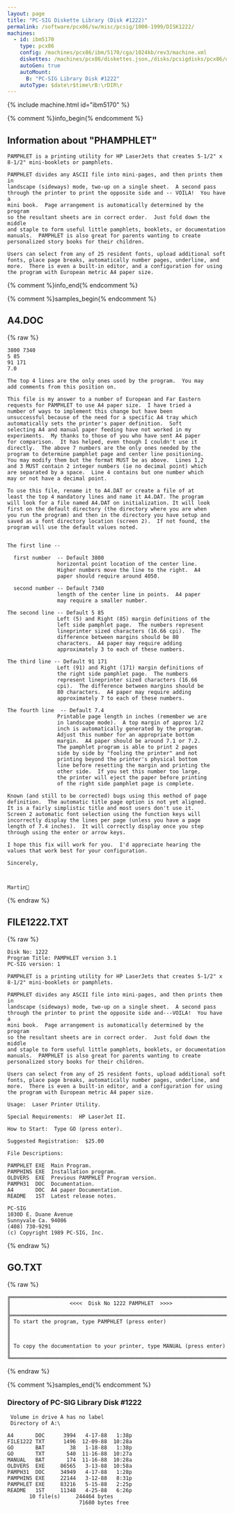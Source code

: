 ```yaml
---
layout: page
title: "PC-SIG Diskette Library (Disk #1222)"
permalink: /software/pcx86/sw/misc/pcsig/1000-1999/DISK1222/
machines:
  - id: ibm5170
    type: pcx86
    config: /machines/pcx86/ibm/5170/cga/1024kb/rev3/machine.xml
    diskettes: /machines/pcx86/diskettes.json,/disks/pcsigdisks/pcx86/diskettes.json
    autoGen: true
    autoMount:
      B: "PC-SIG Library Disk #1222"
    autoType: $date\r$time\rB:\rDIR\r
---
```


{% include machine.html id="ibm5170" %}

{% comment %}info_begin{% endcomment %}

## Information about "PHAMPHLET"

    PAMPHLET is a printing utility for HP LaserJets that creates 5-1/2" x
    8-1/2" mini-booklets or pamphlets.
    
    PAMPHLET divides any ASCII file into mini-pages, and then prints them in
    landscape (sideways) mode, two-up on a single sheet.  A second pass
    through the printer to print the opposite side and -- VOILA!  You have a
    mini book.  Page arrangement is automatically determined by the program
    so the resultant sheets are in correct order.  Just fold down the middle
    and staple to form useful little pamphlets, booklets, or documentation
    manuals.  PAMPHLET is also great for parents wanting to create
    personalized story books for their children.
    
    Users can select from any of 25 resident fonts, upload additional soft
    fonts, place page breaks, automatically number pages, underline, and
    more.  There is even a built-in editor, and a configuration for using
    the program with European metric A4 paper size.
{% comment %}info_end{% endcomment %}

{% comment %}samples_begin{% endcomment %}

## A4.DOC

{% raw %}
```
3800 7340
5 85
91 171
7.0

The top 4 lines are the only ones used by the program.  You may
add comments from this position on.

This file is my answer to a number of European and Far Eastern
requests for PAMPHLET to use A4 paper size.  I have tried a
number of ways to implement this change but have been
unsuccessful because of the need for a specific A4 tray which
automatically sets the printer's paper definition.  Soft
selecting A4 and manual paper feeding have not worked in my
experiments.  My thanks to those of you who have sent A4 paper
for comparison.  It has helped, even though I couldn't use it
directly.  The above 7 numbers are the only ones needed by the
program to determine pamphlet page and center line positioning.
You may modify them but the format MUST be as above.  Lines 1,2
and 3 MUST contain 2 integer numbers (ie no decimal point) which
are separated by a space.  Line 4 contains but one number which
may or not have a decimal point.

To use this file, rename it to A4.DAT or create a file of at
least the top 4 mandatory lines and name it A4.DAT. The program
will look for a file named A4.DAT on initialization. It will look
first on the default directory (the directory where you are when
you run the program) and then in the directory you have setup and
saved as a font directory location (screen 2).  If not found, the
program will use the default values noted.


The first line --

  first number  -- Default 3800
                horizontal point location of the center line.
                Higher numbers move the line to the right.  A4
                paper should require around 4050.

  second number -- Default 7340
                length of the center line in points.  A4 paper
                may require a smaller number.

The second line -- Default 5 85
                Left (5) and Right (85) margin definitions of the
                left side pamphlet page.  The numbers represent
                lineprinter sized characters (16.66 cpi).  The
                difference between margins should be 80
                characters.  A4 paper may require adding
                approximately 3 to each of these numbers.

The third line -- Default 91 171
                Left (91) and Right (171) margin definitions of
                the right side pamphlet page.  The numbers
                represent lineprinter sized characters (16.66
                cpi).  The difference between margins should be
                80 characters.  A4 paper may require adding
                approximately 7 to each of these numbers.

The fourth line  -- Default 7.4
                Printable page length in inches (remember we are
                in landscape mode).  A top margin of approx 1/2
                inch is automatically generated by the program.
                Adjust this number for an appropriate bottom
                margin.  A4 paper should be around 7.1 or 7.2.
                The pamphlet program is able to print 2 pages
                side by side by "fooling the printer" and not
                printing beyond the printer's physical bottom
                line before resetting the margin and printing the
                other side.  If you set this number too large,
                the printer will eject the paper before printing
                of the right side pamphlet page is complete.

Known (and still to be corrected) bugs using this method of page
definition.  The automatic title page option is not yet aligned.
It is a fairly simplistic title and most users don't use it.
Screen 2 automatic font selection using the function keys will
incorrectly display the lines per page (unless you have a page
length of 7.4 inches).  It will correctly display once you step
through using the enter or arrow keys.

I hope this fix will work for you.  I'd appreciate hearing the
values that work best for your configuration.

Sincerely,



Martin
```
{% endraw %}

## FILE1222.TXT

{% raw %}
```
Disk No: 1222
Program Title: PAMPHLET version 3.1
PC-SIG version: 1

PAMPHLET is a printing utility for HP LaserJets that creates 5-1/2" x
8-1/2" mini-booklets or pamphlets.

PAMPHLET divides any ASCII file into mini-pages, and then prints them in
landscape (sideways) mode, two-up on a single sheet.  A second pass
through the printer to print the opposite side and---VOILA!  You have a
mini book.  Page arrangement is automatically determined by the program
so the resultant sheets are in correct order.  Just fold down the middle
and staple to form useful little pamphlets, booklets, or documentation
manuals.  PAMPHLET is also great for parents wanting to create
personalized story books for their children.

Users can select from any of 25 resident fonts, upload additional soft
fonts, place page breaks, automatically number pages, underline, and
more.  There is even a built-in editor, and a configuration for using
the program with European metric A4 paper size.

Usage:  Laser Printer Utility.

Special Requirements:  HP LaserJet II.

How to Start:  Type GO (press enter).

Suggested Registration:  $25.00

File Descriptions:

PAMPHLET EXE  Main Program.
PAMPHINS EXE  Installation program.
OLDVERS  EXE  Previous PAMPHLET Program version.
PAMPH31  DOC  Documentation.
A4       DOC  A4 paper Documentation.
README   1ST  Latest release notes.

PC-SIG
1030D E. Duane Avenue
Sunnyvale Ca. 94086
(408) 730-9291
(c) Copyright 1989 PC-SIG, Inc.

```
{% endraw %}

## GO.TXT

{% raw %}
```
╔═════════════════════════════════════════════════════════════════════════╗
║                   <<<<  Disk No 1222 PAMPHLET  >>>>                     ║
╠═════════════════════════════════════════════════════════════════════════╣
║ To start the program, type PAMPHLET (press enter)                       ║
║                                                                         ║
║ To copy the documentation to your printer, type MANUAL (press enter)    ║
╚═════════════════════════════════════════════════════════════════════════╝
```
{% endraw %}

{% comment %}samples_end{% endcomment %}

### Directory of PC-SIG Library Disk #1222

     Volume in drive A has no label
     Directory of A:\

    A4       DOC      3994   4-17-88   1:38p
    FILE1222 TXT      1496  12-09-88  10:28a
    GO       BAT        38   1-18-88   1:38p
    GO       TXT       540  11-16-88  10:27a
    MANUAL   BAT       174  11-16-88  10:28a
    OLDVERS  EXE     86565   3-13-88  10:58a
    PAMPH31  DOC     34949   4-17-88   1:28p
    PAMPHINS EXE     22144   3-12-88   8:31p
    PAMPHLET EXE     83216   5-15-88   2:25p
    README   1ST     11348   4-25-88   6:26p
           10 file(s)     244464 bytes
                           71680 bytes free
